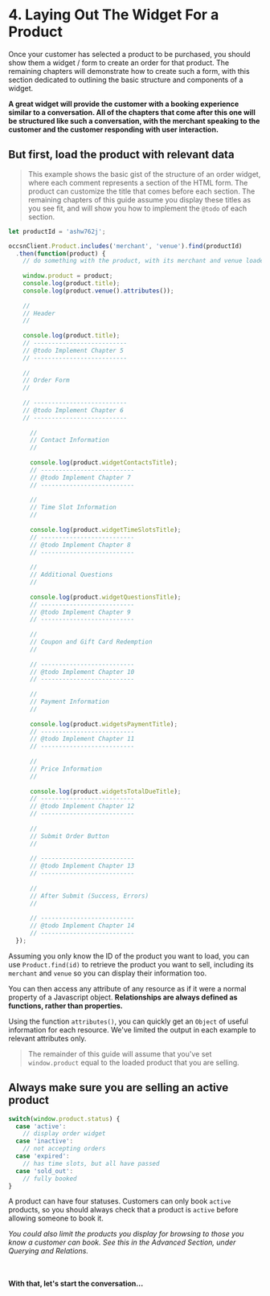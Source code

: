 # 4. Laying Out The Widget For a Product

Once your customer has selected a product to be purchased, you should show them a widget / form to create an order for that product. The remaining chapters will demonstrate how to create such a form, with this section dedicated to outlining the basic structure and components of a widget.

**A great widget will provide the customer with a booking experience similar to a conversation. All of the chapters that come after this one will be structured like such a conversation, with the merchant speaking to the customer and the customer responding with user interaction.**

## But first, load the product with relevant data

> This example shows the basic gist of the structure of an order widget, where each comment represents a section of the HTML form. The product can customize the title that comes before each section. The remaining chapters of this guide assume you display these titles as you see fit, and will show you how to implement the `@todo` of each section.

```javascript
let productId = 'ashw762j';

occsnClient.Product.includes('merchant', 'venue').find(productId)
  .then(function(product) {
    // do something with the product, with its merchant and venue loaded
    
    window.product = product;
    console.log(product.title);
    console.log(product.venue().attributes());
     
    //
    // Header
    //
    
    console.log(product.title);
    // --------------------------
    // @todo Implement Chapter 5
    // --------------------------
    
    //
    // Order Form
    //
    
    // --------------------------
    // @todo Implement Chapter 6
    // --------------------------
    
      //
      // Contact Information
      //
      
      console.log(product.widgetContactsTitle);
      // --------------------------
      // @todo Implement Chapter 7
      // --------------------------
      
      //
      // Time Slot Information
      //
      
      console.log(product.widgetTimeSlotsTitle);
      // --------------------------
      // @todo Implement Chapter 8
      // --------------------------
      
      //
      // Additional Questions
      //
      
      console.log(product.widgetQuestionsTitle);
      // --------------------------
      // @todo Implement Chapter 9
      // --------------------------
      
      //
      // Coupon and Gift Card Redemption
      //
      
      // --------------------------
      // @todo Implement Chapter 10
      // --------------------------
      
      //
      // Payment Information
      //
      
      console.log(product.widgetsPaymentTitle);
      // --------------------------
      // @todo Implement Chapter 11
      // --------------------------
      
      //
      // Price Information
      //
      
      console.log(product.widgetsTotalDueTitle);
      // --------------------------
      // @todo Implement Chapter 12
      // --------------------------
      
      //
      // Submit Order Button
      //
      
      // --------------------------
      // @todo Implement Chapter 13
      // --------------------------
      
      //
      // After Submit (Success, Errors)
      //
      
      // --------------------------
      // @todo Implement Chapter 14
      // --------------------------
  });
```

Assuming you only know the ID of the product you want to load, you can use `Product.find(id)` to retrieve the product you want to sell,
including its `merchant` and `venue` so you can display their information too.

You can then access any attribute of any resource as if it were a normal property of a Javascript object. **Relationships are always defined as functions, rather than properties.**

Using the function `attributes()`, you can quickly get an `Object` of useful information for each resource. We've limited the output in each example to relevant attributes only.

> The remainder of this guide will assume that you've set `window.product` equal to the loaded product that you are selling.

## Always make sure you are selling an active product

```javascript
switch(window.product.status) {
  case 'active':
    // display order widget
  case 'inactive':
    // not accepting orders
  case 'expired':
    // has time slots, but all have passed
  case 'sold_out':
    // fully booked
}
```

A product can have four statuses. Customers can only book `active` products, so you should always check that a product is `active` before allowing someone to book it.

*You could also limit the products you display for browsing to those you know a customer can book. See this in the Advanced Section, under Querying and Relations.*

<br/><br/>
**With that, let's start the conversation...**